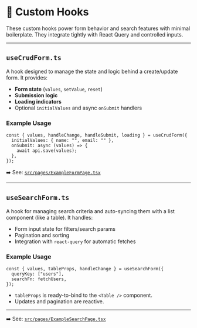 # 🧩 Custom Hooks

These custom hooks power form behavior and search features with minimal boilerplate. They integrate tightly with React Query and controlled inputs.

---

## `useCrudForm.ts`

A hook designed to manage the state and logic behind a create/update form. It provides:

- **Form state** (`values`, `setValue`, `reset`)
- **Submission logic**
- **Loading indicators**
- Optional `initialValues` and async `onSubmit` handlers

### Example Usage

```tsx
const { values, handleChange, handleSubmit, loading } = useCrudForm({
  initialValues: { name: "", email: "" },
  onSubmit: async (values) => {
    await api.save(values);
  },
});
```

➡️ See: [`src/pages/ExampleFormPage.tsx`](../src/pages/ExampleFormPage.tsx)

---

## `useSearchForm.ts`

A hook for managing search criteria and auto-syncing them with a list component (like a table). It handles:

- Form input state for filters/search params
- Pagination and sorting
- Integration with `react-query` for automatic fetches

### Example Usage

```tsx
const { values, tableProps, handleChange } = useSearchForm({
  queryKey: ["users"],
  searchFn: fetchUsers,
});
```

- `tableProps` is ready-to-bind to the `<Table />` component.
- Updates and pagination are reactive.

---

➡️ See: [`src/pages/ExampleSearchPage.tsx`](../src/pages/ExampleSearchPage.tsx)
